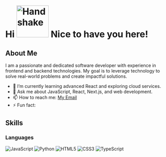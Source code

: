 # Hi <img src="https://camo.githubusercontent.com/be97db312617523f171eb0fa461349309274abda75e491e51af7df9b8383c82a/68747470733a2f2f6d656469612e74656e6f722e636f6d2f57783949456d5a5a58536f41414141692f68692e676966" alt="Handshake" width="100" height="100"> Nice to have you here!

## About Me

I am a passionate and dedicated software developer with experience in frontend and backend technologies. My goal is to leverage technology to solve real-world problems and create impactful solutions. 

- 🌱 I’m currently learning advanced React and exploring cloud services.
- 💬 Ask me about JavaScript, React, Next.js, and web development.
- 📫 How to reach me: [My Email](mailto:nishantpopli1234@gmail.com)
- ⚡ Fun fact:

## Skills

### Languages
![JavaScript](https://img.shields.io/badge/-JavaScript-F7DF1E?style=flat&logo=javascript&logoColor=black)
![Python](https://img.shields.io/badge/-Python-3776AB?style=flat&logo=python&logoColor=white)
![HTML5](https://img.shields.io/badge/-HTML5-E34F26?style=flat&logo=html5&logoColor=white)
![CSS3](https://img.shields.io/badge/-CSS3-1572B6?style=flat&logo=css3&logoColor=white)
![TypeScript](https://img.shields.io/badge/-TypeScript-007ACC?style=flat&logo=typescript&logoColor=white)



<!---
popli610/popli610 is a ✨ special ✨ repository because its `README.md` (this file) appears on your GitHub profile.
You can click the Preview link to take a look at your changes.
--->
